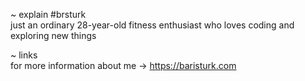 ~ explain #brsturk <br>
just an ordinary 28-year-old fitness enthusiast who loves coding and exploring new things

~ links <br>
  for more information about me -> https://baristurk.com
